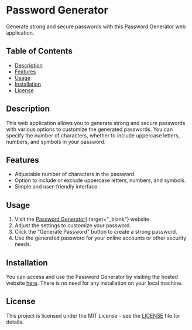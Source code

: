 # Password Generator

Generate strong and secure passwords with this Password Generator web application.

## Table of Contents
- [Description](#description)
- [Features](#features)
- [Usage](#usage)
- [Installation](#installation)
- [License](#license)

## Description

This web application allows you to generate strong and secure passwords with various options to customize the generated passwords. You can specify the number of characters, whether to include uppercase letters, numbers, and symbols in your password.

## Features

- Adjustable number of characters in the password.
- Option to include or exclude uppercase letters, numbers, and symbols.
- Simple and user-friendly interface.

## Usage

1. Visit the [Password Generator](https://kavanbhavsar35.github.io/Password-Generator/){:target="_blank"}
 website.
2. Adjust the settings to customize your password.
3. Click the "Generate Password" button to create a strong password.
4. Use the generated password for your online accounts or other security needs.

## Installation

You can access and use the Password Generator by visiting the hosted website [here](https://kavanbhavsar35.github.io/Password-Generator/). There is no need for any installation on your local machine.

## License

This project is licensed under the MIT License - see the [LICENSE](LICENSE.txt) file for details.
